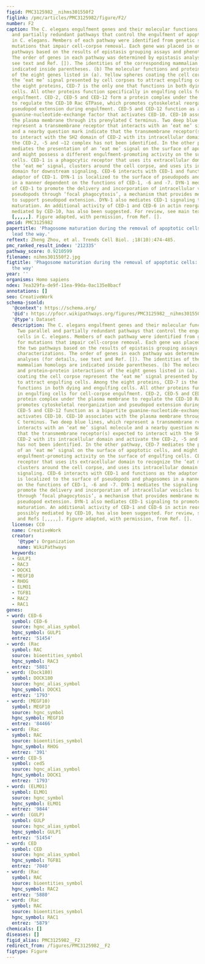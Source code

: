 ```yaml
---
figid: PMC3125982__nihms301550f2
figlink: /pmc/articles/PMC3125982/figure/F2/
number: F2
caption: The C. elegans engulfment genes and their molecular functions. (a) Two parallel
  and partially redundant pathways that control the engulfment of apoptotic cells
  in C. elegans. Members of each pathway were identified from genetic screens for
  mutations that impair cell-corpse removal. Each gene was placed in one of the two
  pathways based on the results of epistasis grouping assays and phenotype characterizations.
  The order of genes in each pathway was determined by epistasis analyses (for details,
  see text and Ref. []). The identities of the corresponding mammalian homologs are
  indicated inside parentheses. (b) The molecular functions and protein–protein interactions
  of the eight genes listed in (a). Yellow spheres coating the cell corpse represent
  the ‘eat me’ signal presented by cell corpses to attract engulfing cells. Among
  the eight proteins, CED-7 is the only one that functions in both dying and engulfing
  cells. All other proteins function specifically in engulfing cells for cell-corpse
  engulfment. CED-2, CED-5 and CED-12 form a protein complex under the plasma membrane
  to regulate the CED-10 Rac GTPase, which promotes cytoskeletal reorganization and
  pseudopod extension during engulfment. CED-5 and CED-12 function as a bipartite
  guanine-nucleotide-exchange factor that activates CED-10. CED-10 associates with
  the plasma membrane through its prenylated C terminus. Two deep blue lines, which
  represent a transmembrane receptor that interacts with an ‘eat me’ signal molecule
  and a nearby question mark indicate that the transmembrane receptor(s) expected
  to interact with the SH2 domain of CED-2 with its intracellular domain and activate
  the CED-2, -5 and –12 complex has not been identified. In the other pathway, CED-7
  mediates the presentation of an ‘eat me’ signal on the surface of apoptotic cells,
  and might possess a different engulfment-promoting activity on the surface of engulfing
  cells. CED-1 is a phagocytic receptor that uses its extracellular domain to recognize
  the ‘eat me’ signal, clusters around the cell corpse, and uses its intracellular
  domain for downstream signaling. CED-6 interacts with CED-1 and functions as the
  adaptor of CED-1. DYN-1 is localized to the surface of pseudopods and phagosomes
  in a manner dependent on the functions of CED-1, -6 and -7. DYN-1 mediates the signaling
  of CED-1 to promote the delivery and incorporation of intracellular vesicles to
  pseudopods through ‘focal phagocytosis’, a mechanism that provides membrane material
  to support pseudopod extension. DYN-1 also mediates CED-1 signaling to promote phagosome
  maturation. An additional activity of CED-1 and CED-6 in actin reorganization, possibly
  mediated by CED-10, has also been suggested. For review, see main text and Refs
  [,,,,,]. Figure adapted, with permission, from Ref. [].
pmcid: PMC3125982
papertitle: 'Phagosome maturation during the removal of apoptotic cells: receptors
  lead the way.'
reftext: Zheng Zhou, et al. Trends Cell Biol. ;18(10):474-485.
pmc_ranked_result_index: '212335'
pathway_score: 0.9210599
filename: nihms301550f2.jpg
figtitle: 'Phagosome maturation during the removal of apoptotic cells: receptors lead
  the way'
year: ''
organisms: Homo sapiens
ndex: 7ea329fa-de9f-11ea-99da-0ac135e8bacf
annotations: []
seo: CreativeWork
schema-jsonld:
  '@context': https://schema.org/
  '@id': https://pfocr.wikipathways.org/figures/PMC3125982__nihms301550f2.html
  '@type': Dataset
  description: The C. elegans engulfment genes and their molecular functions. (a)
    Two parallel and partially redundant pathways that control the engulfment of apoptotic
    cells in C. elegans. Members of each pathway were identified from genetic screens
    for mutations that impair cell-corpse removal. Each gene was placed in one of
    the two pathways based on the results of epistasis grouping assays and phenotype
    characterizations. The order of genes in each pathway was determined by epistasis
    analyses (for details, see text and Ref. []). The identities of the corresponding
    mammalian homologs are indicated inside parentheses. (b) The molecular functions
    and protein–protein interactions of the eight genes listed in (a). Yellow spheres
    coating the cell corpse represent the ‘eat me’ signal presented by cell corpses
    to attract engulfing cells. Among the eight proteins, CED-7 is the only one that
    functions in both dying and engulfing cells. All other proteins function specifically
    in engulfing cells for cell-corpse engulfment. CED-2, CED-5 and CED-12 form a
    protein complex under the plasma membrane to regulate the CED-10 Rac GTPase, which
    promotes cytoskeletal reorganization and pseudopod extension during engulfment.
    CED-5 and CED-12 function as a bipartite guanine-nucleotide-exchange factor that
    activates CED-10. CED-10 associates with the plasma membrane through its prenylated
    C terminus. Two deep blue lines, which represent a transmembrane receptor that
    interacts with an ‘eat me’ signal molecule and a nearby question mark indicate
    that the transmembrane receptor(s) expected to interact with the SH2 domain of
    CED-2 with its intracellular domain and activate the CED-2, -5 and –12 complex
    has not been identified. In the other pathway, CED-7 mediates the presentation
    of an ‘eat me’ signal on the surface of apoptotic cells, and might possess a different
    engulfment-promoting activity on the surface of engulfing cells. CED-1 is a phagocytic
    receptor that uses its extracellular domain to recognize the ‘eat me’ signal,
    clusters around the cell corpse, and uses its intracellular domain for downstream
    signaling. CED-6 interacts with CED-1 and functions as the adaptor of CED-1. DYN-1
    is localized to the surface of pseudopods and phagosomes in a manner dependent
    on the functions of CED-1, -6 and -7. DYN-1 mediates the signaling of CED-1 to
    promote the delivery and incorporation of intracellular vesicles to pseudopods
    through ‘focal phagocytosis’, a mechanism that provides membrane material to support
    pseudopod extension. DYN-1 also mediates CED-1 signaling to promote phagosome
    maturation. An additional activity of CED-1 and CED-6 in actin reorganization,
    possibly mediated by CED-10, has also been suggested. For review, see main text
    and Refs [,,,,,]. Figure adapted, with permission, from Ref. [].
  license: CC0
  name: CreativeWork
  creator:
    '@type': Organization
    name: WikiPathways
  keywords:
  - GULP1
  - RAC3
  - DOCK1
  - MEGF10
  - RHOG
  - ELMO1
  - TGFB1
  - RAC2
  - RAC1
genes:
- word: CED-6
  symbol: CED-6
  source: hgnc_alias_symbol
  hgnc_symbol: GULP1
  entrez: '51454'
- word: (Rac
  symbol: RAC
  source: bioentities_symbol
  hgnc_symbol: RAC3
  entrez: '5881'
- word: (Dock180)
  symbol: DOCK180
  source: hgnc_alias_symbol
  hgnc_symbol: DOCK1
  entrez: '1793'
- word: (MEGF10)
  symbol: MEGF10
  source: hgnc_symbol
  hgnc_symbol: MEGF10
  entrez: '84466'
- word: (Rac
  symbol: RAC
  source: bioentities_symbol
  hgnc_symbol: RHOG
  entrez: '391'
- word: CED-5
  symbol: ced5
  source: hgnc_alias_symbol
  hgnc_symbol: DOCK1
  entrez: '1793'
- word: (ELMO1)
  symbol: ELMO1
  source: hgnc_symbol
  hgnc_symbol: ELMO1
  entrez: '9844'
- word: (GULP)
  symbol: GULP
  source: hgnc_alias_symbol
  hgnc_symbol: GULP1
  entrez: '51454'
- word: CED
  symbol: CED
  source: hgnc_alias_symbol
  hgnc_symbol: TGFB1
  entrez: '7040'
- word: (Rac
  symbol: RAC
  source: bioentities_symbol
  hgnc_symbol: RAC2
  entrez: '5880'
- word: (Rac
  symbol: RAC
  source: bioentities_symbol
  hgnc_symbol: RAC1
  entrez: '5879'
chemicals: []
diseases: []
figid_alias: PMC3125982__F2
redirect_from: /figures/PMC3125982__F2
figtype: Figure
---
```

